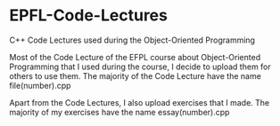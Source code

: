 # EPFL-Code-Lectures
C++ Code Lectures used during the Object-Oriented Programming

Most of the Code Lecture of the EFPL course about Object-Oriented Programming that I used during the course, I decide to upload them for others to use them.
The majority of the Code Lecture have the name file(number).cpp


Apart from the Code Lectures, I also upload exercises that I made. The majority of my exercises have the name essay(number).cpp
